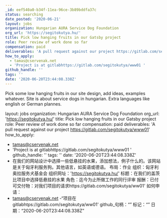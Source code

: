 ```yaml
---
_id: eef540a0-b34f-11ea-96ce-3b89bddfa37c
status: searching
date_posted: '2020-06-21'
layout: jobs
organization: Hungarian AURA Service Dog Foundation
org_url: 'https://segitokutya.hu/'
title: Pick low hanging fruits in our Gatsby project
role: Peer review of work done so far
compensation: paid
deliverables: 'A pull request against our project https://gitlab.com/segitokutya/www01'
how_to_apply:
  - tamas@cservenak.net
  - 'Project is at gitlabhttps://gitlab.com/segitokutya/www01 '
github_handle: ''
tags: ''
date: '2020-06-20T23:44:08.338Z'
---
```

Pick some low hanging fruits in our site design, add ideas, examples whatever. Site is about service dogs in hungarian. Extra languages like english or German plannes.

layout: jobs
organization: Hungarian AURA Service Dog Foundation
org_url: 'https://segitokutya.hu/'
title: Pick low hanging fruits in our Gatsby project
role: Peer review of work done so far
compensation: paid
deliverables: 'A pull request against our project https://gitlab.com/segitokutya/www01'
how_to_apply:
  - tamas@cservenak.net
  - 'Project is at gitlabhttps://gitlab.com/segitokutya/www01 '
github_handle: ''
tags: ''
date: '2020-06-20T23:44:08.338Z'
  - 在我们的网站设计中选择一些低悬挂的水果，添加想法，例子什么的。该网站是关于匈牙利服务狗。其他语言，如英语或德语。
  布局：作业
  组织：匈牙利奥拉服务犬基金会
  组织网址：'https://segitokutya.hu/'
  标题：在我们的盖茨比项目中选择低悬挂的水果
  角色：迄今为止所做工作的同行评审
  报酬：已付
  可交付物：对我们项目的请求https://gitlab.com/segitokutya/ww01'
  如何申请：
  - tamas@cservenak.net
  -“项目在gitlabhtps://gitlab.com/segitokutya/ww01'
  github_句柄：“”
  标记：“”
  日期：“2020-06-20T23:44:08.338Z”